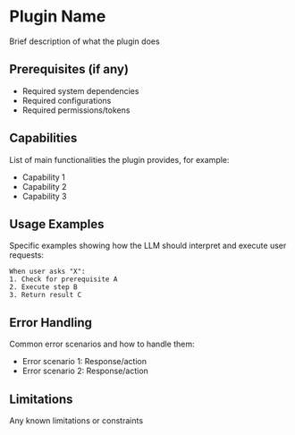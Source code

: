 # Plugin Name

Brief description of what the plugin does

## Prerequisites (if any)
- Required system dependencies
- Required configurations
- Required permissions/tokens

## Capabilities
List of main functionalities the plugin provides, for example:
- Capability 1
- Capability 2
- Capability 3

## Usage Examples
Specific examples showing how the LLM should interpret and execute user requests:

```
When user asks "X":
1. Check for prerequisite A
2. Execute step B
3. Return result C
```

## Error Handling
Common error scenarios and how to handle them:
- Error scenario 1: Response/action
- Error scenario 2: Response/action

## Limitations
Any known limitations or constraints